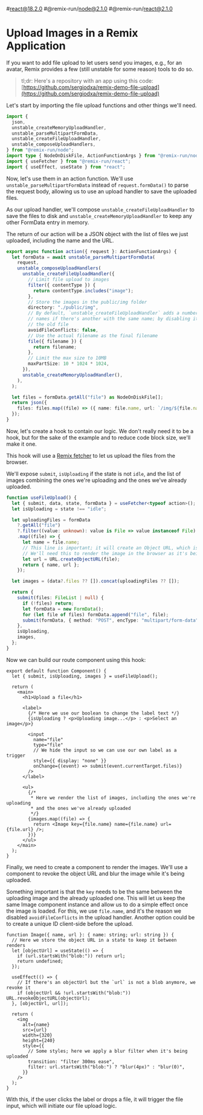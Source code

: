 #react@18.2.0 #@remix-run/node@2.1.0 #@remix-run/react@2.1.0

# Upload Images in a Remix Application

If you want to add file upload to let users send you images, e.g., for an avatar, Remix provides a few (still unstable for some reason) tools to do so.

> tl;dr: Here's a repository with an app using this code:
> [https://github.com/sergiodxa/remix-demo-file-upload](https://github.com/sergiodxa/remix-demo-file-upload)

Let's start by importing the file upload functions and other things we'll need.

```ts
import {
  json,
  unstable_createMemoryUploadHandler,
  unstable_parseMultipartFormData,
  unstable_createFileUploadHandler,
  unstable_composeUploadHandlers,
} from "@remix-run/node";
import type { NodeOnDiskFile, ActionFunctionArgs } from "@remix-run/node";
import { useFetcher } from "@remix-run/react";
import { useEffect, useState } from "react";
```

Now, let's use them in an action function. We'll use `unstable_parseMultipartFormData` instead of `request.formData()` to parse the request body, allowing us to use an upload handler to save the uploaded files.

As our upload handler, we'll compose `unstable_createFileUploadHandler` to save the files to disk and `unstable_createMemoryUploadHandler` to keep any other FormData entry in memory.

The return of our action will be a JSON object with the list of files we just uploaded, including the name and the URL.

```ts
export async function action({ request }: ActionFunctionArgs) {
  let formData = await unstable_parseMultipartFormData(
    request,
    unstable_composeUploadHandlers(
      unstable_createFileUploadHandler({
        // Limit file upload to images
        filter({ contentType }) {
          return contentType.includes("image");
        },
        // Store the images in the public/img folder
        directory: "./public/img",
        // By default, `unstable_createFileUploadHandler` adds a number to the file
        // names if there's another with the same name; by disabling it, we replace
        // the old file
        avoidFileConflicts: false,
        // Use the actual filename as the final filename
        file({ filename }) {
          return filename;
        },
        // Limit the max size to 10MB
        maxPartSize: 10 * 1024 * 1024,
      }),
      unstable_createMemoryUploadHandler(),
    ),
  );

  let files = formData.getAll("file") as NodeOnDiskFile[];
  return json({
    files: files.map((file) => ({ name: file.name, url: `/img/${file.name}` })),
  });
}
```

Now, let's create a hook to contain our logic. We don't really need it to be a hook, but for the sake of the example and to reduce code block size, we'll make it one.

This hook will use a [Remix fetcher](https://remix.run/docs/en/main/hooks/use-fetcher) to let us upload the files from the browser.

We'll expose `submit`, `isUploading` if the state is not `idle`, and the list of images combining the ones we're uploading and the ones we've already uploaded.

```ts
function useFileUpload() {
  let { submit, data, state, formData } = useFetcher<typeof action>();
  let isUploading = state !== "idle";

  let uploadingFiles = formData
    ?.getAll("file")
    ?.filter((value: unknown): value is File => value instanceof File)
    .map((file) => {
      let name = file.name;
      // This line is important; it will create an Object URL, which is a `blob:` URL string
      // We'll need this to render the image in the browser as it's being uploaded
      let url = URL.createObjectURL(file);
      return { name, url };
    });

  let images = (data?.files ?? []).concat(uploadingFiles ?? []);

  return {
    submit(files: FileList | null) {
      if (!files) return;
      let formData = new FormData();
      for (let file of files) formData.append("file", file);
      submit(formData, { method: "POST", encType: "multipart/form-data" });
    },
    isUploading,
    images,
  };
}
```

Now we can build our route component using this hook:

```tsx
export default function Component() {
  let { submit, isUploading, images } = useFileUpload();

  return (
    <main>
      <h1>Upload a file</h1>

      <label>
        {/* Here we use our boolean to change the label text */}
        {isUploading ? <p>Uploading image...</p> : <p>Select an image</p>}

        <input
          name="file"
          type="file"
          // We hide the input so we can use our own label as a trigger
          style={{ display: "none" }}
          onChange={(event) => submit(event.currentTarget.files)}
        />
      </label>

      <ul>
        {/*
         * Here we render the list of images, including the ones we're uploading
         * and the ones we've already uploaded
         */}
        {images.map((file) => {
          return <Image key={file.name} name={file.name} url={file.url} />;
        })}
      </ul>
    </main>
  );
}
```

Finally, we need to create a component to render the images. We'll use a component to revoke the object URL and blur the image while it's being uploaded.

Something important is that the `key` needs to be the same between the uploading image and the already uploaded one. This will let us keep the same Image component instance and allow us to do a simple effect once the image is loaded. For this, we use `file.name`, and it's the reason we disabled `avoidFileConflicts` in the upload handler. Another option could be to create a unique ID client-side before the upload.

```tsx
function Image({ name, url }: { name: string; url: string }) {
  // Here we store the object URL in a state to keep it between renders
  let [objectUrl] = useState(() => {
    if (url.startsWith("blob:")) return url;
    return undefined;
  });

  useEffect(() => {
    // If there's an objectUrl but the `url` is not a blob anymore, we revoke it
    if (objectUrl && !url.startsWith("blob:")) URL.revokeObjectURL(objectUrl);
  }, [objectUrl, url]);

  return (
    <img
      alt={name}
      src={url}
      width={320}
      height={240}
      style={{
        // Some styles; here we apply a blur filter when it's being uploaded
        transition: "filter 300ms ease",
        filter: url.startsWith("blob:") ? "blur(4px)" : "blur(0)",
      }}
    />
  );
}
```

With this, if the user clicks the label or drops a file, it will trigger the file input, which will initiate our file upload logic.
